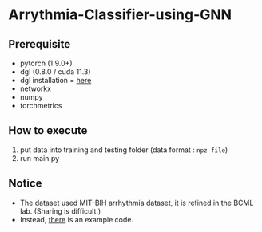 # Arrythmia-Classifier-using-GNN

## Prerequisite

- pytorch (1.9.0+)
- dgl (0.8.0 / cuda 11.3)
- dgl installation = [here](https://www.dgl.ai/pages/start.html)
- networkx
- numpy
- torchmetrics

## How to execute 
1. put data into training and testing folder (data format : ```npz file```)
2. run main.py

## Notice
- The dataset used MIT-BIH arrhythmia dataset, it is refined in the BCML lab. (Sharing is difficult.)
- Instead, [there](https://github.com/kaintels/GNN-classifier-test) is an example code.